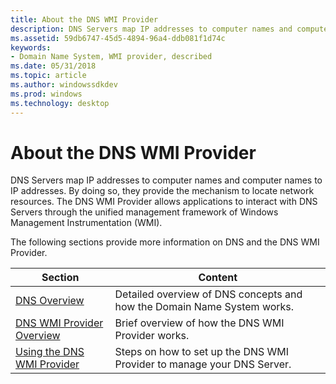 ```yaml
---
title: About the DNS WMI Provider
description: DNS Servers map IP addresses to computer names and computer names to IP addresses.
ms.assetid: 59db6747-45d5-4894-96a4-ddb081f1d74c
keywords:
- Domain Name System, WMI provider, described
ms.date: 05/31/2018
ms.topic: article
ms.author: windowssdkdev
ms.prod: windows
ms.technology: desktop
---
```


# About the DNS WMI Provider

DNS Servers map IP addresses to computer names and computer names to IP addresses. By doing so, they provide the mechanism to locate network resources. The DNS WMI Provider allows applications to interact with DNS Servers through the unified management framework of Windows Management Instrumentation (WMI).

The following sections provide more information on DNS and the DNS WMI Provider.



| Section                                                      | Content                                                                 |
|--------------------------------------------------------------|-------------------------------------------------------------------------|
| [DNS Overview](dns-overview.md)                             | Detailed overview of DNS concepts and how the Domain Name System works. |
| [DNS WMI Provider Overview](dns-wmi-provider-overview.md)   | Brief overview of how the DNS WMI Provider works.                       |
| [Using the DNS WMI Provider](using-the-dns-wmi-provider.md) | Steps on how to set up the DNS WMI Provider to manage your DNS Server.  |



 

 

 




